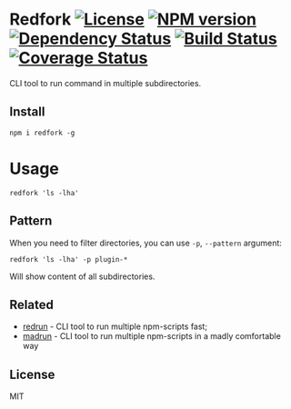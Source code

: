 # Redfork [![License][LicenseIMGURL]][LicenseURL] [![NPM version][NPMIMGURL]][NPMURL] [![Dependency Status][DependencyStatusIMGURL]][DependencyStatusURL] [![Build Status][BuildStatusIMGURL]][BuildStatusURL] [![Coverage Status][CoverageIMGURL]][CoverageURL]

CLI tool to run command in multiple subdirectories.

## Install

```
npm i redfork -g
```

# Usage

```
redfork 'ls -lha'
```

## Pattern

When you need to filter directories, you can use `-p`, `--pattern` argument:

```
redfork 'ls -lha' -p plugin-*
```

Will show content of all subdirectories.

## Related

- [redrun](https://github.com/coderaiser/redrun) - CLI tool to run multiple npm-scripts fast;
- [madrun](https://github.com/coderaiser/madrun) - CLI tool to run multiple npm-scripts in a madly comfortable way

## License

MIT

[NPMIMGURL]:                https://img.shields.io/npm/v/redfork.svg?style=flat
[BuildStatusIMGURL]:        https://img.shields.io/travis/coderaiser/redfork/master.svg?style=flat
[DependencyStatusIMGURL]:   https://img.shields.io/david/coderaiser/redfork.svg?style=flat
[LicenseIMGURL]:            https://img.shields.io/badge/license-MIT-317BF9.svg?style=flat
[NPMURL]:                   https://npmjs.org/package/redfork "npm"
[BuildStatusURL]:           https://travis-ci.com/coderaiser/redfork  "Build Status"
[DependencyStatusURL]:      https://david-dm.org/coderaiser/redfork "Dependency Status"
[LicenseURL]:               https://tldrlegal.com/license/mit-license "MIT License"

[CoverageURL]:              https://coveralls.io/github/coderaiser/redfork?branch=master
[CoverageIMGURL]:           https://coveralls.io/repos/coderaiser/redfork/badge.svg?branch=master&service=github


